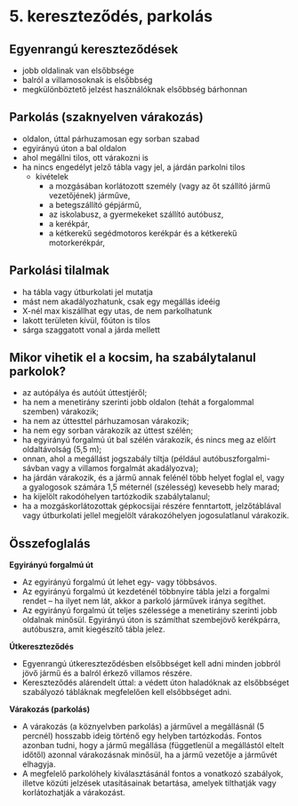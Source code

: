 # 5. kereszteződés, parkolás

## Egyenrangú kereszteződések

- jobb oldalinak van elsőbbsége
- balról a villamosoknak is elsőbbség
- megkülönböztető jelzést használóknak elsőbbség bárhonnan

## Parkolás (szaknyelven várakozás)

- oldalon, úttal párhuzamosan egy sorban szabad
- egyirányú úton a bal oldalon
- ahol megállni tilos, ott várakozni is
- ha nincs engedélyt jelző tábla vagy jel, a járdán parkolni tilos
  - kivételek
    - a mozgásában korlátozott személy (vagy az őt szállító jármű vezetőjének) járműve,
    - a betegszállító gépjármű,
    - az iskolabusz, a gyermekeket szállító autóbusz,
    - a kerékpár,
    - a kétkerekű segédmotoros kerékpár és a kétkerekű motorkerékpár,

## Parkolási tilalmak

- ha tábla vagy útburkolati jel mutatja
- mást nem akadályozhatunk, csak egy megállás ideéig
- X-nél max kiszállhat egy utas, de nem parkolhatunk
- lakott területen kívül, főúton is tilos
- sárga szaggatott vonal a járda mellett

## Mikor vihetik el a kocsim, ha szabálytalanul parkolok?

- az autópálya és autóút úttestjéről;
- ha nem a menetirány szerinti jobb oldalon (tehát a forgalommal szemben) várakozik;
- ha nem az úttesttel párhuzamosan várakozik;
- ha nem egy sorban várakozik az úttest szélén;
- ha egyirányú forgalmú út bal szélén várakozik, és nincs meg az előírt oldaltávolság (5,5 m);
- onnan, ahol a megállást jogszabály tiltja (például autóbuszforgalmi-sávban vagy a villamos forgalmát akadályozva);
- ha járdán várakozik, és a jármű annak felénél több helyet foglal el, vagy a gyalogosok számára 1,5 méternél (szélesség) kevesebb hely marad;
- ha kijelölt rakodóhelyen tartózkodik szabálytalanul;
- ha a mozgáskorlátozottak gépkocsijai részére fenntartott, jelzőtáblával vagy útburkolati jellel megjelölt várakozóhelyen jogosulatlanul várakozik.

## Összefoglalás

**Egyirányú forgalmú út**
- Az egyirányú forgalmú út lehet egy- vagy többsávos.
- Az egyirányú forgalmú út kezdeténél többnyire tábla jelzi a forgalmi rendet – ha ilyet nem lát, akkor a parkoló járművek iránya segíthet.
- Az egyirányú forgalmú út teljes szélessége a menetirány szerinti jobb oldalnak minősül.
Egyirányú úton is számíthat szembejövő kerékpárra, autóbuszra, amit kiegészítő tábla jelez.

**Útkereszteződés**
- Egyenrangú útkereszteződésben elsőbbséget kell adni minden jobbról jövő jármű és a balról érkező villamos részére.
- Kereszteződés alárendelt úttal: a védett úton haladóknak az elsőbbséget szabályozó tábláknak megfelelően kell elsőbbséget adni.

**Várakozás (parkolás)**
- A várakozás (a köznyelvben parkolás) a járművel a megállásnál (5 percnél) hosszabb ideig történő egy helyben tartózkodás. Fontos azonban tudni, hogy a jármű megállása (függetlenül a megállástól eltelt időtől) azonnal várakozásnak minősül, ha a jármű vezetője a járművét elhagyja.
- A megfelelő parkolóhely kiválasztásánál fontos a vonatkozó szabályok, illetve közúti jelzések utasításainak betartása, amelyek tilthatják vagy korlátozhatják a várakozást.
